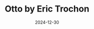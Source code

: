 ---
title: Otto by Eric Trochon
address: 5 rue Mouffetard, 75005 Paris
date: 2024-12-30
ratings:
- 4
foodtags:
- français
- tapas
countrycodes:
- FRA
cover: IMG_6097
---
